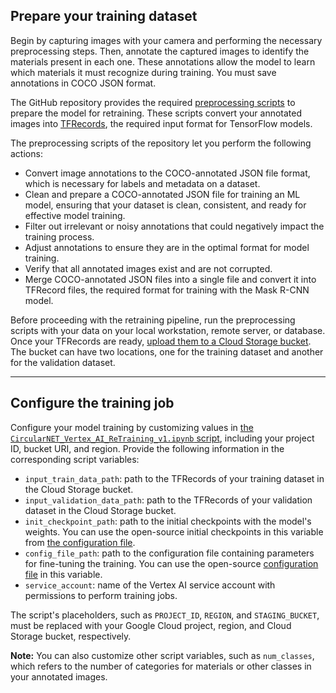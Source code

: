 ## Prepare your training dataset

Begin by capturing images with your camera and performing the necessary
preprocessing steps. Then, annotate the captured images to identify the
materials present in each one. These annotations allow the model to learn which
materials it must recognize during training. You must save annotations in COCO
JSON format.

The GitHub repository provides the required
[preprocessing scripts](https://github.com/tensorflow/models/tree/master/official/projects/waste_identification_ml/pre_processing)
to prepare the model for retraining. These scripts convert your annotated images
into [TFRecords](https://www.tensorflow.org/tutorials/load_data/tfrecord), the
required input format for TensorFlow models.

The preprocessing scripts of the repository let you perform the following
actions:

-   Convert image annotations to the COCO-annotated JSON file format, which
    is necessary for labels and metadata on a dataset.
-   Clean and prepare a COCO-annotated JSON file for training an ML model,
    ensuring that your dataset is clean, consistent, and ready for effective
    model training.
-   Filter out irrelevant or noisy annotations that could negatively impact
    the training process.
-   Adjust annotations to ensure they are in the optimal format for model
    training.
-   Verify that all annotated images exist and are not corrupted.
-   Merge COCO-annotated JSON files into a single file and convert it into
    TFRecord files, the required format for training with the Mask R-CNN model.

Before proceeding with the retraining pipeline, run the preprocessing scripts
with your data on your local workstation, remote server, or database. Once your
TFRecords are ready,
[upload them to a Cloud Storage bucket](https://cloud.google.com/storage/docs/uploading-objects).
The bucket can have two locations, one for the training dataset and another for
the validation dataset.

---

## Configure the training job

Configure your model training by customizing values in
[the `CircularNET_Vertex_AI_ReTraining_v1.ipynb` script](https://github.com/tensorflow/models/blob/master/official/projects/waste_identification_ml/model_retraining/CircularNET_Vertex_AI_ReTraining_v1.ipynb),
including your project ID, bucket URI, and region. Provide the following
information in the corresponding script variables:

-   `input_train_data_path`: path to the TFRecords of your training dataset
    in the Cloud Storage bucket.
-   `input_validation_data_path`: path to the TFRecords of your validation
    dataset in the Cloud Storage bucket.
-   `init_checkpoint_path`: path to the initial checkpoints with the model's
    weights. You can use the open-source initial checkpoints in this variable
    from
    [the configuration file](https://github.com/tensorflow/models/blob/master/official/projects/waste_identification_ml/model_retraining/config/config_v1.yaml).
-   `config_file_path`: path to the configuration file containing parameters
    for fine-tuning the training. You can use the open-source
    [configuration file](https://github.com/tensorflow/models/blob/master/official/projects/waste_identification_ml/model_retraining/config/config_v1.yaml)
    in this variable.
-   `service_account`: name of the Vertex AI service account with
    permissions to perform training jobs.

The script's placeholders, such as `PROJECT_ID`, `REGION`, and
`STAGING_BUCKET`, must be replaced with your Google Cloud project, region, and
Cloud Storage bucket, respectively.

**Note:** You can also customize other script variables, such as `num_classes`,
which refers to the number of categories for materials or other classes in your
annotated images.